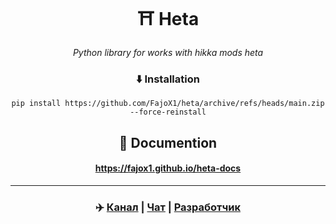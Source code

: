 <div align=center><h1>⛩ Heta</h1>
<i>Python library for works with hikka mods heta</i>

### ⬇️ Installation
<pre><code>pip install https://github.com/FajoX1/heta/archive/refs/heads/main.zip --force-reinstall</code></pre>

## 📁 Documention
#### https://fajox1.github.io/heta-docs

<hr>

### ✈️ <a href="https://t.me/famods">Канал</a> | <a href="https://t.me/FaModsChat">Чат</a> | <a href="https://t.me/fajox">Разработчик</a> 
